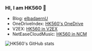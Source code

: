 ### HI, I am HK560 👋

- Blog: [elbadaernU](http://blog.hk560.top/)
- OneDriveIndex: [HK560's OneDrive](https://onedrive.hk560.top/)
- V2EX: [HK560 in V2EX](https://www.v2ex.com/member/HK560)
- NetEaseCloudMusic: [HK560 in NCM](https://music.163.com/#/user/home?id=41184828)
<!-- - Bilibili: [HK560的个人空间](https://space.bilibili.com/7342356) -->

![HK560's GitHub stats](https://github-readme-stats.vercel.app/api?username=HK560&count_private=true&theme=algolia)

<!-- ![Top Langs](https://github-readme-stats.vercel.app/api/top-langs/?username=HK560&layout=compact) -->


<!-- [![ESP8266DisplayPCHW](https://github-readme-stats.vercel.app/api/pin/?username=HK560&repo=ESP8266DisplayPCHW)](https://github.com/HK560/ESP8266DisplayPCHW) -->

<!-- [![Pixel4ToolsInChina](https://github-readme-stats.vercel.app/api/pin/?username=HK560&repo=Pixel4ToolsInChina)](https://github.com/HK560/Pixel4ToolsInChina) -->

<!-- [![Pixel4ToolsInChina](https://github-readme-stats.vercel.app/api/pin/?username=R2NorthstarCN&repo=NorthStarServerSettingEXE)](https://github.com/HK560/NorthStarServerSettingEXE) -->
